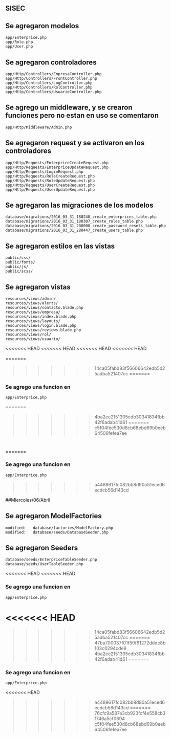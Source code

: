 ## SISEC

## Se agregaron modelos
	app/Enterprice.php
	app/Role.php
	app/User.php

## Se agregaron controladores
	app/Http/Controllers/EmpresaController.php
	app/Http/Controllers/FrontController.php
	app/Http/Controllers/LogController.php
	app/Http/Controllers/RolController.php
	app/Http/Controllers/UsuarioController.php

## Se agrego un middleware, y se crearon funciones pero no estan en uso se comentaron
	app/Http/Middleware/Admin.php

## Se agregaron request y se activaron en los controladores
	app/Http/Requests/EnterpriceCreateRequest.php
	app/Http/Requests/EnterpriceUpdateRequest.php
	app/Http/Requests/LoginRequest.php
	app/Http/Requests/RoleCreateRequest.php
	app/Http/Requests/RoleUpdateRequest.php
	app/Http/Requests/UserCreateRequest.php
	app/Http/Requests/UserUpdateRequest.php

## Se agregaron las migraciones de los modelos	
	database/migrations/2016_03_31_180248_create_enterprices_table.php
	database/migrations/2016_03_31_180307_create_roles_table.php
	database/migrations/2016_03_31_200000_create_password_resets_table.php
	database/migrations/2016_03_31_280447_create_users_table.php

## Se agregaron estilos en las vistas
	public/css/
	public/fonts/
	public/js/
	public/scss/

## Se agregaron vistas
	resources/views/admin/
	resources/views/alerts/
	resources/views/contacto.blade.php
	resources/views/empresa/
	resources/views/index.blade.php
	resources/views/layouts/
	resources/views/login.blade.php
	resources/views/reviews.blade.php
	resources/views/rol/
	resources/views/usuario/

<<<<<<< HEAD
<<<<<<< HEAD
<<<<<<< HEAD
<<<<<<< HEAD

=======
>>>>>>> 14ca05fabd83f56606642edb5d25adba521407cc
=======
### Se agrego una funcion en 
	app/Enterprice.php
=======
>>>>>>> 4ba2ee2151305cdb30341834fbb42f6adab41d61
=======
>>>>>>> c5f04fee530d8cb68ebd69b0eeb64506fefea7ee
#
=======
### Se agrego una funcion en 
	app/Enterprice.php
>>>>>>> a4489617fc082bb8d90a51eced6ecdcb56d143cd


##Miercoles/06/Abril

## Se agregaron ModelFactories
	modified:   database/factories/ModelFactory.php
	modified:   database/seeds/DatabaseSeeder.php


## Se agregaron Seeders
	database/seeds/EnterpriceTableSeeder.php
	database/seeds/UserTableSeeder.php
<<<<<<< HEAD
<<<<<<< HEAD

### Se agrego una funcion en 
	app/Enterprice.php
<<<<<<< HEAD
=======

>>>>>>> 14ca05fabd83f56606642edb5d25adba521407cc
=======
>>>>>>> 47ba700037f01f50f61272ddde8b103c0294cde9
>>>>>>> 4ba2ee2151305cdb30341834fbb42f6adab41d61
=======


### Se agrego una funcion en 
	app/Enterprice.php
<<<<<<< HEAD
>>>>>>> a4489617fc082bb8d90a51eced6ecdcb56d143cd
=======
>>>>>>> 76cfc9a587a3cb923fcf4e558cb3f746a5cf0694
>>>>>>> c5f04fee530d8cb68ebd69b0eeb64506fefea7ee
